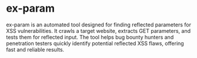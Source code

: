 # ex-param
ex-param is an automated tool designed for finding reflected parameters for XSS vulnerabilities. It crawls a target website, extracts GET parameters, and tests them for reflected input. The tool helps bug bounty hunters and penetration testers quickly identify potential reflected XSS flaws, offering fast and reliable results.
